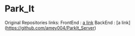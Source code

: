 # Park_It
Original Repositories links:
FrontEnd : [a link](https://github.com/mrunmaiabhyankar/parkIt-frontend)
BackEnd : [a link] (https://github.com/amey004/ParkIt_Server)
